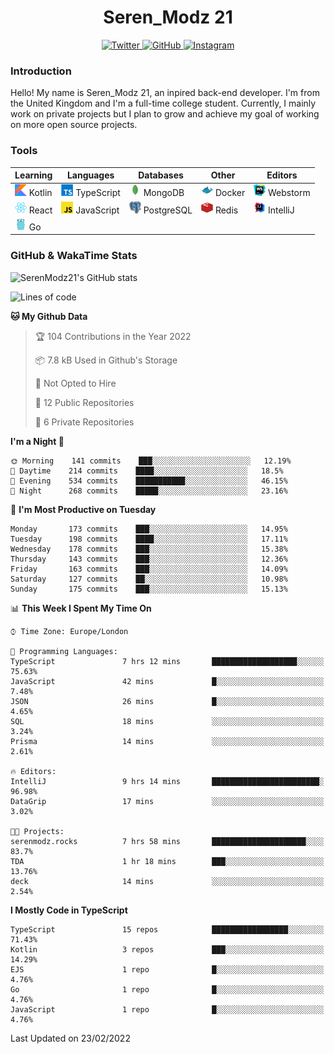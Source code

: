 <div align="center">
  <h1>Seren_Modz 21</h1>
  <a href="https://twitter.com/SerenModz21">
    <img alt="Twitter" src="https://img.shields.io/badge/twitter%20-%231DA1F2.svg?&style=for-the-badge&logo=Twitter&logoColor=white">
  </a>
  <a href="https://github.com/SerenModz21">
    <img alt="GitHub" src="https://img.shields.io/badge/github%20-%23121011.svg?&style=for-the-badge&logo=github&logoColor=white">
  </a>
  <a href="https://www.instagram.com/serenmodz21">
    <img alt="Instagram" src="https://img.shields.io/badge/instagram%20-%23E4405F.svg?&style=for-the-badge&logo=Instagram&logoColor=white">
  </a>
</div>

### Introduction

Hello! My name is Seren_Modz 21, an inpired back-end developer. I'm from the United Kingdom and I'm a full-time college student. Currently, I mainly work on private projects but I plan to grow and achieve my goal of working on more open source projects. 

### Tools

 **Learning**                                        | **Languages**                                               | **Databases**                                               | **Other**                                           | **Editors**                                                  
-----------------------------------------------------|-------------------------------------------------------------|-------------------------------------------------------------|-----------------------------------------------------|--------------------------------------------------------------
 <img width="19px" src="./assets/kotlin.svg"> Kotlin | <img width="19px" src="./assets/typescript.svg"> TypeScript | <img width="19px" src="./assets/mongodb.svg"> MongoDB       | <img width="19px" src="./assets/docker.svg"> Docker | <img width="19px" src="./assets/webstorm.svg"> Webstorm      
 <img width="19px" src="./assets/react.svg"> React   | <img width="19px" src="./assets/javascript.svg"> JavaScript | <img width="19px" src="./assets/postgresql.svg"> PostgreSQL | <img width="19px" src="./assets/redis.svg"> Redis   | <img width="19px" src="./assets/intellij-idea.svg"> IntelliJ
 <img width="19px" src="./assets/go.svg"> Go         |                                                             |                                                             |                                                     |                                                                                                               

### GitHub & WakaTime Stats

![SerenModz21's GitHub stats](https://github-readme-stats.vercel.app/api?username=SerenModz21&show_icons=true&theme=dark)

<!--START_SECTION:waka-->
![Lines of code](https://img.shields.io/badge/From%20Hello%20World%20I%27ve%20Written-42875%20lines%20of%20code-blue)

**🐱 My Github Data** 

> 🏆 104 Contributions in the Year 2022
 > 
> 📦 7.8 kB Used in Github's Storage 
 > 
> 🚫 Not Opted to Hire
 > 
> 📜 12 Public Repositories 
 > 
> 🔑 6 Private Repositories  
 > 
**I'm a Night 🦉** 

```text
🌞 Morning    141 commits    ███░░░░░░░░░░░░░░░░░░░░░░   12.19% 
🌆 Daytime    214 commits    ████░░░░░░░░░░░░░░░░░░░░░   18.5% 
🌃 Evening    534 commits    ███████████░░░░░░░░░░░░░░   46.15% 
🌙 Night      268 commits    █████░░░░░░░░░░░░░░░░░░░░   23.16%

```
📅 **I'm Most Productive on Tuesday** 

```text
Monday       173 commits    ███░░░░░░░░░░░░░░░░░░░░░░   14.95% 
Tuesday      198 commits    ████░░░░░░░░░░░░░░░░░░░░░   17.11% 
Wednesday    178 commits    ███░░░░░░░░░░░░░░░░░░░░░░   15.38% 
Thursday     143 commits    ███░░░░░░░░░░░░░░░░░░░░░░   12.36% 
Friday       163 commits    ███░░░░░░░░░░░░░░░░░░░░░░   14.09% 
Saturday     127 commits    ██░░░░░░░░░░░░░░░░░░░░░░░   10.98% 
Sunday       175 commits    ███░░░░░░░░░░░░░░░░░░░░░░   15.13%

```


📊 **This Week I Spent My Time On** 

```text
⌚︎ Time Zone: Europe/London

💬 Programming Languages: 
TypeScript               7 hrs 12 mins       ███████████████████░░░░░░   75.63% 
JavaScript               42 mins             █░░░░░░░░░░░░░░░░░░░░░░░░   7.48% 
JSON                     26 mins             █░░░░░░░░░░░░░░░░░░░░░░░░   4.65% 
SQL                      18 mins             ░░░░░░░░░░░░░░░░░░░░░░░░░   3.24% 
Prisma                   14 mins             ░░░░░░░░░░░░░░░░░░░░░░░░░   2.61%

🔥 Editors: 
IntelliJ                 9 hrs 14 mins       ████████████████████████░   96.98% 
DataGrip                 17 mins             ░░░░░░░░░░░░░░░░░░░░░░░░░   3.02%

🐱‍💻 Projects: 
serenmodz.rocks          7 hrs 58 mins       █████████████████████░░░░   83.7% 
TDA                      1 hr 18 mins        ███░░░░░░░░░░░░░░░░░░░░░░   13.76% 
deck                     14 mins             ░░░░░░░░░░░░░░░░░░░░░░░░░   2.54%

```

**I Mostly Code in TypeScript** 

```text
TypeScript               15 repos            █████████████████░░░░░░░░   71.43% 
Kotlin                   3 repos             ███░░░░░░░░░░░░░░░░░░░░░░   14.29% 
EJS                      1 repo              █░░░░░░░░░░░░░░░░░░░░░░░░   4.76% 
Go                       1 repo              █░░░░░░░░░░░░░░░░░░░░░░░░   4.76% 
JavaScript               1 repo              █░░░░░░░░░░░░░░░░░░░░░░░░   4.76%

```



 Last Updated on 23/02/2022
<!--END_SECTION:waka-->
